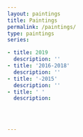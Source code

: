 ```yaml
---
layout: paintings
title: Paintings
permalink: /paintings/
type: paintings
series:

- title: 2019
  description: ''
- title: '2016-2018'
  description: ''
- title: '-2015'
  description: ''
- title: ' '
  description:




---
```

